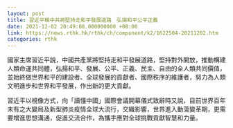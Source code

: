 ```yaml
---
layout: post
title: 習近平稱中共將堅持走和平發展道路　弘揚和平公平正義
date: 2021-12-02 20:49:08.000000000 +08:00
link: https://news.rthk.hk/rthk/ch/component/k2/1622504-20211202.htm
categories: rthk
---
```


國家主席習近平說，中國共產黨將堅持走和平發展道路，堅持對外開放，推動構建人類命運共同體，弘揚和平、發展、公平、正義、民主、自由的全人類共同價值，並始終做世界和平的建設者、全球發展的貢獻者、國際秩序的維護者，努力為人類文明進步和世界和平發展，作出新的更大貢獻。

習近平以視像方式，向「讀懂中國」國際會議開幕儀式致辭時又說，目前世界百年未有之大變局及新型肺炎疫情全球大流行，交織影響，世界進入動蕩變革期，更需要增進思想溝通，促進交流合作，為攜手應對全球挑戰貢獻智慧和力量。

